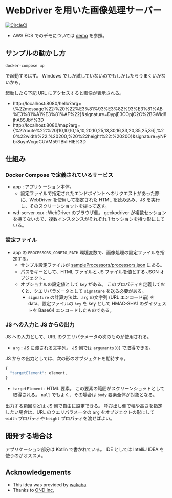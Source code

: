 WebDriver を用いた画像処理サーバー
==========

[![CircleCI](https://circleci.com/gh/nobuoka/wd-image-processor.svg?style=svg)](https://circleci.com/gh/nobuoka/wd-image-processor)

* AWS ECS でのデモについては [demo](./demo/README.markdown) を参照。

## サンプルの動かし方

```
docker-compose up
```

で起動するはず。 Windows でしか試していないのでもしかしたらうまくいかないかも。

起動したら下記 URL にアクセスすると画像が表示される。

* http://localhost:8080/hello?arg={%22message%22:%20%22%E3%81%93%E3%82%93%E3%81%AB%E3%81%A1%E3%81%AF%22}&signature=DypjE3COpjC2C%2BGWid8jhA8SJbY%3D
* http://localhost:8080/map?arg={%22route%22:%20[10,10,10,15,10,20,10,25,13,30,16,33,20,35,25,36],%20%22width%22:%20200,%20%22height%22:%20200}&signature=yNPbr8uynVcgoCUVM59TBkIlHlE%3D

## 仕組み

### Docker Compose で定義されているサービス

* app : アプリケーション本体。
    * 設定ファイルで指定されたエンドポイントへのリクエストがあった際に、WebDriver を使用して指定された HTML を読み込み、JS を実行し、そのスクリーンショットを撮って返す。
* wd-server-*xxx* : WebDriver のブラウザ側。 geckodriver が複数セッションを持てないので、複数インスタンスがそれぞれ 1 セッションを持つ形にしている。

### 設定ファイル

* app の `PROCESSORS_CONFIG_PATH` 環境変数で、画像処理の設定ファイルを指定する。
    * サンプル設定ファイルが [sampleProcessors/processors.json](./sampleProcessors/processors.json) にある。
    * パスをキーとして、HTML ファイルと JS ファイルを値とする JSON オブジェクト。
    * オプショナルの設定値として `key` がある。 このプロパティを定義しておくと、クエリパラメータとして `signature` を送る必要がある。
        * `signature` の計算方法は、`arg` の文字列 (URL エンコード前) を data、設定ファイルの `key` を key として HMAC-SHA1 のダイジェストを Base64 エンコードしたものである。

### JS への入力と JS からの出力

JS への入力として、URL のクエリパラメータの次のものが使用される。

* `arg` : JS に渡される文字列。 JS 側では `arguments[0]` で取得できる。

JS からの出力としては、次の形のオブジェクトを期待する。

```javascript
{
  "targetElement": element,
}
```

* `targetElement` : HTML 要素。 この要素の範囲がスクリーンショットとして取得される。 `null` でもよく、その場合は `body` 要素全体が対象となる。

出力する範囲などは JS 側で自由に設定できる。
呼び出し側で幅や高さを指定したい場合は、URL のクエリパラメータの `arg` をオブジェクトの形にして
`width` プロパティや `height` プロパティを渡せばよい。

## 開発する場合は

アプリケーション部分は Kotlin で書かれている。
IDE としては IntelliJ IDEA を使うのがオススメ。

## Acknowledgements

* This idea was provided by [wakaba](https://github.com/wakaba)
* Thanks to [OND Inc.](https://ond-inc.com/)
